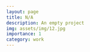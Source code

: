 ```yaml
---
layout: page
title: N/A
description: An empty project
img: assets/img/12.jpg
importance: 1
category: work
---
```



